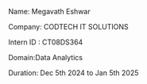 Name: Megavath Eshwar

Company: CODTECH IT SOLUTIONS

Intern ID : CT08DS364

Domain:Data Analytics

Duration: Dec 5th 2024 to Jan 5th 2025
